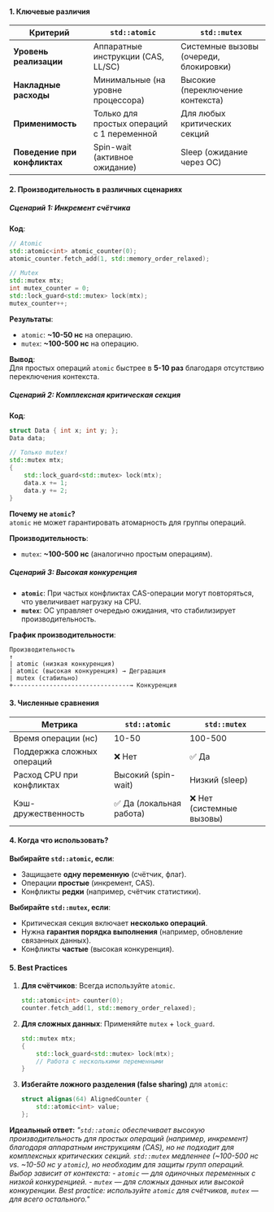 #### **1. Ключевые различия**  
| **Критерий**               | **`std::atomic`**                          | **`std::mutex`**                     |
|----------------------------|-------------------------------------------|--------------------------------------|
| **Уровень реализации**     | Аппаратные инструкции (CAS, LL/SC)        | Системные вызовы (очереди, блокировки) |
| **Накладные расходы**      | Минимальные (на уровне процессора)        | Высокие (переключение контекста)     |
| **Применимость**           | Только для простых операций с 1 переменной | Для любых критических секций         |
| **Поведение при конфликтах**| Spin-wait (активное ожидание)            | Sleep (ожидание через ОС)            |

#### **2. Производительность в различных сценариях**  

##### **Сценарий 1: Инкремент счётчика**  
**Код**:  
```cpp
// Atomic
std::atomic<int> atomic_counter(0);
atomic_counter.fetch_add(1, std::memory_order_relaxed);

// Mutex
std::mutex mtx;
int mutex_counter = 0;
std::lock_guard<std::mutex> lock(mtx);
mutex_counter++;
```

**Результаты**:  
- `atomic`: **~10-50 нс** на операцию.  
- `mutex`: **~100-500 нс** на операцию.  

**Вывод**:  
Для простых операций `atomic` быстрее в **5-10 раз** благодаря отсутствию переключения контекста.

##### **Сценарий 2: Комплексная критическая секция**  
**Код**:  
```cpp
struct Data { int x; int y; };
Data data;

// Только mutex!
std::mutex mtx;
{
    std::lock_guard<std::mutex> lock(mtx);
    data.x += 1;
    data.y += 2;
}
```  
**Почему не `atomic`?**  
`atomic` не может гарантировать атомарность для группы операций.  

**Производительность**:  
- `mutex`: **~100-500 нс** (аналогично простым операциям).  

##### **Сценарий 3: Высокая конкуренция**  
- **`atomic`**: При частых конфликтах CAS-операции могут повторяться, что увеличивает нагрузку на CPU.  
- **`mutex`**: ОС управляет очередью ожидания, что стабилизирует производительность.  

**График производительности**:  
```
Производительность
↑
| atomic (низкая конкуренция)
| atomic (высокая конкуренция) → Деградация
| mutex (стабильно)
+--------------------------------→ Конкуренция
```

#### **3. Численные сравнения**  
| **Метрика**                | **`std::atomic`**       | **`std::mutex`**        |
|----------------------------|-------------------------|-------------------------|
| Время операции (нс)        | 10-50                  | 100-500                |
| Поддержка сложных операций  | ❌ Нет                 | ✅ Да                   |
| Расход CPU при конфликтах  | Высокий (spin-wait)    | Низкий (sleep)          |
| Кэш-дружественность        | ✅ Да (локальная работа) | ❌ Нет (системные вызовы) |

#### **4. Когда что использовать?**  

**Выбирайте `std::atomic`, если**:  
- Защищаете **одну переменную** (счётчик, флаг).  
- Операции **простые** (инкремент, CAS).  
- Конфликты **редки** (например, счётчик статистики).  

**Выбирайте `std::mutex`, если**:  
- Критическая секция включает **несколько операций**.  
- Нужна **гарантия порядка выполнения** (например, обновление связанных данных).  
- Конфликты **частые** (высокая конкуренция).  

#### **5. Best Practices**
1. **Для счётчиков**: Всегда используйте `atomic`.  
   ```cpp
   std::atomic<int> counter(0);
   counter.fetch_add(1, std::memory_order_relaxed);
   ```  
2. **Для сложных данных**: Применяйте `mutex` + `lock_guard`.  
   ```cpp
   std::mutex mtx;
   {
       std::lock_guard<std::mutex> lock(mtx);
       // Работа с несколькими переменными
   }
   ```  
3. **Избегайте ложного разделения (false sharing)** для `atomic`:  
   ```cpp
   struct alignas(64) AlignedCounter { 
       std::atomic<int> value; 
   };
   ```  

**Идеальный ответ:**
*"`std::atomic` обеспечивает высокую производительность для простых операций (например, инкремент) благодаря аппаратным инструкциям (CAS), но не подходит для комплексных критических секций. `std::mutex` медленнее (~100-500 нс vs. ~10-50 нс у `atomic`), но необходим для защиты групп операций. Выбор зависит от контекста:*
*- `atomic` — для одиночных переменных с низкой конкуренцией.*
*- `mutex` — для сложных данных или высокой конкуренции.*
*Best practice: используйте `atomic` для счётчиков, `mutex` — для всего остального."*